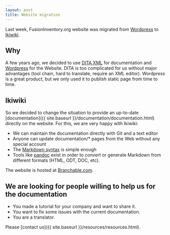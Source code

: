 ```yaml
---
layout: post
title: Website migration
---
```


Last week, FusionInventory.org website was migrated from
[Wordpress](http://www.wordpress.com) to [Ikiwiki](http://www.ikiwiki.info).

## Why

A few years ago, we decided to use [DITA
XML](http://en.wikipedia.org/wiki/Darwin_Information_Typing_Architecture) for
documentation and
[Wordpress](http://www.wordpress.org) for the Website. DITA is too
complicated for us
without major advantages (tool chain, hard to translate, require an XML
editor).
Wordpress is a great product, but we only used it to publish
static page from time to
time.

## Ikiwiki

So we decided to change the situation to provide an up-to-date
[documentation]({{ site.baseurl }}/documentation/documentation.html)
directly on the website. For this, we are very happy with Ikiwiki:

* We can maintain the documentation directly with Git and a text editor
* Anyone can update documentation/* pages from the Web without any
special account
* The [Markdown syntax](ikiwiki/formatting) is simple enough
* Tools like [pandoc](http://johnmacfarlane.net/pandoc/) exist in order to
convert or generate Markdown
from different formats (HTML, ODT, DOC, etc).

The website is hosted at [Branchable.com](http://www.branchable.com/).

## We are looking for people willing to help us for the documentation

* You made a tutorial for your company and want to share it.
* You want to fix some issues with the current documentation.
* You are a translator.

Please [contact us]({{ site.baseurl }}/resources/resources.html).
